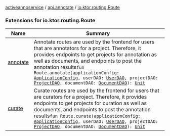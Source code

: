 [activeannoservice](../../index.md) / [api.annotate](../index.md) / [io.ktor.routing.Route](./index.md)

### Extensions for io.ktor.routing.Route

| Name | Summary |
|---|---|
| [annotate](annotate.md) | Annotate routes are used by the frontend for users that are annotators for a project. Therefore, it provides endpoints to get projects for annotation as well as documents, and endpoints to post the annotation results`fun Route.annotate(applicationConfig: `[`ApplicationConfig`](../../application/-application-config/index.md)`, userDAO: `[`UserDAO`](../../user/-user-d-a-o/index.md)`, projectDAO: `[`ProjectDAO`](../../project/-project-d-a-o/index.md)`, documentDAO: `[`DocumentDAO`](../../document/-document-d-a-o/index.md)`): `[`Unit`](https://kotlinlang.org/api/latest/jvm/stdlib/kotlin/-unit/index.html) |
| [curate](curate.md) | Curate routes are used by the frontend for users that are curators for a project. Therefore, it provides endpoints to get projects for curation as well as documents, and endpoints to post the annotation results`fun Route.curate(applicationConfig: `[`ApplicationConfig`](../../application/-application-config/index.md)`, userDAO: `[`UserDAO`](../../user/-user-d-a-o/index.md)`, projectDAO: `[`ProjectDAO`](../../project/-project-d-a-o/index.md)`, documentDAO: `[`DocumentDAO`](../../document/-document-d-a-o/index.md)`): `[`Unit`](https://kotlinlang.org/api/latest/jvm/stdlib/kotlin/-unit/index.html) |

